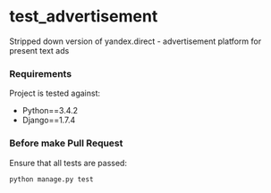 # test_advertisement
Stripped down version of yandex.direct - advertisement platform for present text ads

### Requirements
Project is tested against:
* Python==3.4.2
* Django==1.7.4

### Before make Pull Request
Ensure that all tests are passed:

`python manage.py test`
